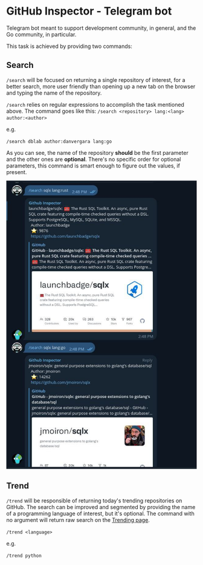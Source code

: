 GitHub Inspector - Telegram bot
==============================

Telegram bot meant to support development community, in general, and the Go community, in particular.

This task is achieved by providing two commands:

## Search

`/search` will be focused on returning a single repository of interest, for a better search, more user friendly than opening up a new tab on the browser and typing the name of the repository.

`/search` relies on regular expressions to accomplish the task mentioned above. The command goes like this:
`/search <repository> lang:<lang> author:<author>`

e.g.

`/search dblab author:danvergara lang:go`

As you can see, the name of the repository **should** be the first parameter and the other ones are **optional**. There's no specific order for optional parameters, this command is smart enough to figure out the values, if present.

<img src="screenshots/search_command.jpg"/>

## Trend

`/trend` will be responsible of returning today's trending repositories on GitHub. The search can be improved and segmented by providing the name of a programming language of interest, but it's optional. The command with no argument will return raw search on the [Trending page](https://github.com/trending).

`/trend <language>`

e.g.

`/trend python`
